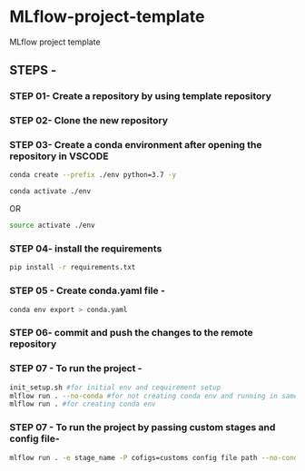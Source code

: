 # MLflow-project-template
MLflow project template

## STEPS -

### STEP 01- Create a repository by using template repository

### STEP 02- Clone the new repository

### STEP 03- Create a conda environment after opening the repository in VSCODE

```bash
conda create --prefix ./env python=3.7 -y
```

```bash
conda activate ./env
```
OR
```bash
source activate ./env
```

### STEP 04- install the requirements
```bash
pip install -r requirements.txt
```

### STEP 05 - Create conda.yaml file -
```bash
conda env export > conda.yaml
```

### STEP 06- commit and push the changes to the remote repository

### STEP 07 - To run the project -
```bash
init_setup.sh #for initial env and requirement setup
mlflow run . --no-conda #for not creating conda env and running in same env
mlflow run . #for creating conda env
```

### STEP 07 - To run the project by passing custom stages and config file-
```bash
mlflow run . -e stage_name -P cofigs=customs config file path --no-conda